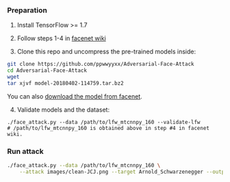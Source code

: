 
### Preparation

1. Install TensorFlow >= 1.7

2. Follow steps 1-4 in [facenet wiki](https://github.com/davidsandberg/facenet/wiki/Validate-on-LFW)

3. Clone this repo and uncompress the pre-trained models inside:
```bash
git clone https://github.com/ppwwyyxx/Adversarial-Face-Attack
cd Adversarial-Face-Attack
wget
tar xjvf model-20180402-114759.tar.bz2
```
You can also [download the model from facenet](https://github.com/davidsandberg/facenet#pre-trained-models).

4. Validate models and the dataset:
```
./face_attack.py --data /path/to/lfw_mtcnnpy_160 --validate-lfw
# /path/to/lfw_mtcnnpy_160 is obtained above in step #4 in facenet wiki.
```

### Run attack

```bash
./face_attack.py --data /path/to/lfw_mtcnnpy_160 \
	--attack images/clean-JCJ.png --target Arnold_Schwarzenegger --output JCJ-to-Schwarzenegger.png
```
